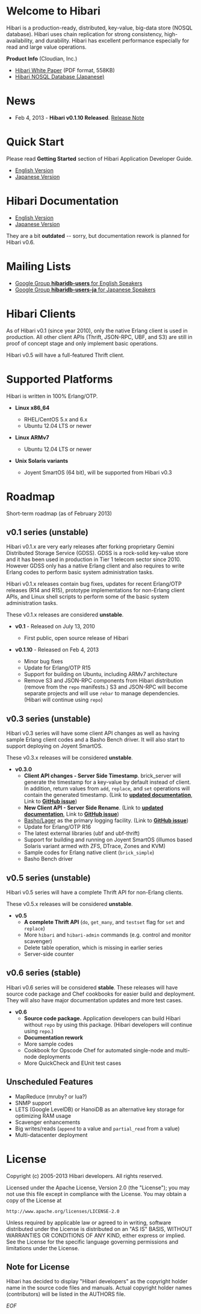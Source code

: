 # Welcome to Hibari

Hibari is a production-ready, distributed, key-value, big-data
store (NOSQL database).  Hibari uses chain replication for strong
consistency, high-availability, and durability. Hibari has excellent
performance especially for read and large value operations.

**Product Info** (Cloudian, Inc.)

- [Hibari White Paper](http://www.cloudian.com/cloud-storage-products/white-papers/2011-08-Hibari-Whitepaper.pdf) (PDF format, 558KB)
- [Hibari NOSQL Database (Japanese)](http://www.cloudian.jp/technologies/hibari-nosql-database.html)


# News

- Feb 4, 2013 - **Hibari v0.1.10 Released**. [Release Note](https://github.com/hibari/hibari/blob/master/relnotes/v0.1.10.txt)


# Quick Start

Please read **Getting Started** section of Hibari Application
Developer Guide.

- [English Version](http://hibari.github.com/hibari-doc/hibari-app-developer-guide.en.html#getting-started)
- [Japanese Version](http://hibari.github.com/hibari-doc/hibari-app-developer-guide.ja.html#getting-started)


# Hibari Documentation

- [English Version](http://hibari.github.com/hibari-doc/)
- [Japanese Version](http://hibari.github.com/hibari-doc/)

They are a bit **outdated** -- sorry, but documentation rework is
planned for Hibari v0.6.


# Mailing Lists

- [Google Group **hibaridb-users** for English Speakers](http://groups.google.com/forum/#!forum/hibaridb-users)
- [Google Group **hibaridb-users-ja** for Japanese Speakers](http://groups.google.com/forum/#!forum/hibaridb-users-ja)

# Hibari Clients

As of Hibari v0.1 (since year 2010), only the native Erlang client is
used in production. All other client APIs (Thrift, JSON-RPC, UBF, and
S3) are still in proof of concept stage and only implement basic
operations.

Hibari v0.5 will have a full-featured Thrift client.


# Supported Platforms

Hibari is written in 100% Erlang/OTP.

- **Linux x86_64**
  * RHEL/CentOS 5.x and 6.x
  * Ubuntu 12.04 LTS or newer

- **Linux ARMv7**
  * Ubuntu 12.04 LTS or newer

- **Unix Solaris variants**
  * Joyent SmartOS (64 bit), will be supported from Hibari v0.3


# Roadmap

Short-term roadmap (as of February 2013)

## v0.1 series (unstable)

Hibari v0.1.x are very early releases after forking proprietary Gemini
Distributed Storage Service (GDSS). GDSS is a rock-solid key-value
store and it has been used in production in Tier 1 telecom sector
since 2010. However GDSS only has a native Erlang client and also
requires to write Erlang codes to perform basic system administration
tasks.

Hibari v0.1.x releases contain bug fixes, updates for recent
Erlang/OTP releases (R14 and R15), prototype implementations for
non-Erlang client APIs, and Linux shell scripts to perform some of the
basic system administration tasks.

These v0.1.x releases are considered **unstable**.

- **v0.1** - Released on July 13, 2010
  * First public, open source release of Hibari

- **v0.1.10** - Released on Feb 4, 2013
  * Minor bug fixes
  * Update for Erlang/OTP R15
  * Support for building on Ubuntu, including ARMv7 architecture
  * Remove S3 and JSON-RPC components from Hibari distribution (remove
    from the `repo` manifests.)  S3 and JSON-RPC will become separate
    projects and will use `rebar` to manage dependencies. (Hibari will
    continue using `repo`)


## v0.3 series (unstable)

Hibari v0.3 series will have some client API changes as well as having
sample Erlang client codes and a Basho Bench driver. It will also
start to support deploying on Joyent SmartOS.

These v0.3.x releases will be considered **unstable**.

- **v0.3.0**
  * **Client API changes - Server Side Timestamp**. brick_server will
    generate the timestamp for a key-value by default instead of
    client. In addition, return values from `add`, `replace`, and
    `set` operations will contain the generated timestamp.
    (Link to [**updated documentation**](https://github.com/hibari/hibari-doc/blob/norton-server-rename/src/hibari/hibari-app-developer-guide.en.txt#L1424),
    Link to [**GitHub issue**](https://github.com/hibari/gdss-client/issues/2))
  * **New Client API - Server Side Rename**.
    (Link to [**updated documentation**](https://github.com/hibari/hibari-doc/blob/norton-server-rename/src/hibari/hibari-app-developer-guide.en.txt#L1876),
    Link to [**GitHub issue**](https://github.com/hibari/gdss-brick/issues/2))
  * [Basho/Lager](https://github.com/basho/lager) as the primary
    logging facility. (Link to [**GitHub issue**](https://github.com/hibari/hibari/issues/19))
  * Update for Erlang/OTP R16
  * The latest external libraries (ubf and ubf-thrift)
  * Support for building and running on Joyent SmartOS (illumos based
    Solaris variant armed with ZFS, DTrace, Zones and KVM)
  * Sample codes for Erlang native client (`brick_simple`)
  * Basho Bench driver


## v0.5 series (unstable)

Hibari v0.5 series will have a complete Thrift API for non-Erlang
clients.

These v0.5.x releases will be considered **unstable**.

- **v0.5**
  * **A complete Thrift API** (`do`, `get_many`, and `testset` flag
    for `set` and `replace`)
  * More `hibari` and `hibari-admin` commands (e.g. control and
    monitor scavenger)
  * Delete table operation, which is missing in earlier series
  * Server-side counter


## v0.6 series (stable)

Hibari v0.6 series will be considered **stable**. These releases will
have source code package and Chef cookbooks for easier build and
deployment. They will also have major documentation updates and more
test cases.

- **v0.6**
  * **Source code package.** Application developers can build Hibari
    without `repo` by using this package. (Hibari developers will
    continue using `repo`.)
  * **Documentation rework**
  * More sample codes
  * Cookbook for Opscode Chef for automated single-node and multi-node
    deployments
  * More QuickCheck and EUnit test cases


## Unscheduled Features

- MapReduce (mruby? or lua?)
- SNMP support
- LETS (Google LevelDB) or HanoiDB as an alternative key storage for
  optimizing RAM usage
- Scavenger enhancements
- Big writes/reads (`append` to a value and `partial_read` from a value)
- Multi-datacenter deployment


# License

Copyright (c) 2005-2013 Hibari developers.  All rights reserved.

Licensed under the Apache License, Version 2.0 (the "License");
you may not use this file except in compliance with the License.
You may obtain a copy of the License at

    http://www.apache.org/licenses/LICENSE-2.0

Unless required by applicable law or agreed to in writing, software
distributed under the License is distributed on an "AS IS" BASIS,
WITHOUT WARRANTIES OR CONDITIONS OF ANY KIND, either express or implied.
See the License for the specific language governing permissions and
limitations under the License.


## Note for License

Hibari has decided to display "Hibari developers" as the copyright
holder name in the source code files and manuals. Actual copyright
holder names (contributors) will be listed in the AUTHORS file.


_EOF_
